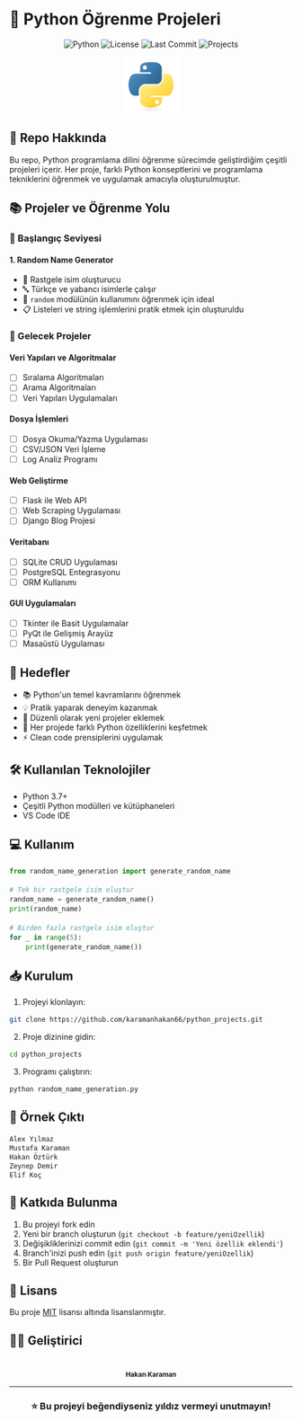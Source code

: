 # 🐍 Python Öğrenme Projeleri

<div align="center">

![Python](https://img.shields.io/badge/Python-3.7%2B-blue)
![License](https://img.shields.io/badge/license-MIT-green)
![Last Commit](https://img.shields.io/badge/last%20commit-May%202025-brightgreen)
![Projects](https://img.shields.io/badge/projects-learning-orange)

<img src="https://raw.githubusercontent.com/devicons/devicon/master/icons/python/python-original.svg" alt="python" width="100" height="100"/>

</div>

## 📖 Repo Hakkında

Bu repo, Python programlama dilini öğrenme sürecimde geliştirdiğim çeşitli projeleri içerir. Her proje, farklı Python konseptlerini ve programlama tekniklerini öğrenmek ve uygulamak amacıyla oluşturulmuştur.

## 📚 Projeler ve Öğrenme Yolu

### 🌟 Başlangıç Seviyesi
#### 1. Random Name Generator
- 📝 Rastgele isim oluşturucu
- 🔤 Türkçe ve yabancı isimlerle çalışır
- 🎲 `random` modülünün kullanımını öğrenmek için ideal
- 📋 Listeleri ve string işlemlerini pratik etmek için oluşturuldu

### 🚀 Gelecek Projeler
#### Veri Yapıları ve Algoritmalar
- [ ] Sıralama Algoritmaları
- [ ] Arama Algoritmaları
- [ ] Veri Yapıları Uygulamaları

#### Dosya İşlemleri
- [ ] Dosya Okuma/Yazma Uygulaması
- [ ] CSV/JSON Veri İşleme
- [ ] Log Analiz Programı

#### Web Geliştirme
- [ ] Flask ile Web API
- [ ] Web Scraping Uygulaması
- [ ] Django Blog Projesi

#### Veritabanı
- [ ] SQLite CRUD Uygulaması
- [ ] PostgreSQL Entegrasyonu
- [ ] ORM Kullanımı

#### GUI Uygulamaları
- [ ] Tkinter ile Basit Uygulamalar
- [ ] PyQt ile Gelişmiş Arayüz
- [ ] Masaüstü Uygulaması

## 🎯 Hedefler

- 📚 Python'un temel kavramlarını öğrenmek
- 💡 Pratik yaparak deneyim kazanmak
- 🔄 Düzenli olarak yeni projeler eklemek
- 🚀 Her projede farklı Python özelliklerini keşfetmek
- ⚡ Clean code prensiplerini uygulamak

## 🛠️ Kullanılan Teknolojiler

- Python 3.7+
- Çeşitli Python modülleri ve kütüphaneleri
- VS Code IDE

## 💻 Kullanım

```python
from random_name_generation import generate_random_name

# Tek bir rastgele isim oluştur
random_name = generate_random_name()
print(random_name)

# Birden fazla rastgele isim oluştur
for _ in range(5):
    print(generate_random_name())
```

## 📥 Kurulum

1. Projeyi klonlayın:
```bash
git clone https://github.com/karamanhakan66/python_projects.git
```

2. Proje dizinine gidin:
```bash
cd python_projects
```

3. Programı çalıştırın:
```bash
python random_name_generation.py
```

## 🎯 Örnek Çıktı

```
Alex Yılmaz
Mustafa Karaman
Hakan Öztürk
Zeynep Demir
Elif Koç
```

## 🤝 Katkıda Bulunma

1. Bu projeyi fork edin
2. Yeni bir branch oluşturun (`git checkout -b feature/yeniOzellik`)
3. Değişikliklerinizi commit edin (`git commit -m 'Yeni özellik eklendi'`)
4. Branch'inizi push edin (`git push origin feature/yeniOzellik`)
5. Bir Pull Request oluşturun

## 📝 Lisans

Bu proje [MIT](LICENSE) lisansı altında lisanslanmıştır.

## 👨‍💻 Geliştirici

<div align="center">
  <a href="https://github.com/karamanhakan66">
    <img src="https://avatars.githubusercontent.com/karamanhakan66" width="100px;" alt=""/>
    <br />
    <sub><b>Hakan Karaman</b></sub>
  </a>
</div>

---

<div align="center">
  
### ⭐ Bu projeyi beğendiyseniz yıldız vermeyi unutmayın!

</div>
